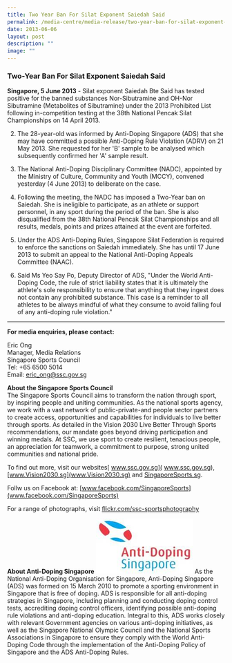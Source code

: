 ```yaml
---
title: Two Year Ban For Silat Exponent Saiedah Said
permalink: /media-centre/media-release/two-year-ban-for-silat-exponent-saiedah-said/
date: 2013-06-06
layout: post
description: ""
image: ""
---
```

### **Two-Year Ban For Silat Exponent Saiedah Said**

**Singapore, 5 June 2013** - Silat exponent Saiedah Bte Said has tested positive for the banned substances Nor-Sibutramine and OH-Nor Sibutramine (Metabolites of Sibutramine) under the 2013 Prohibited List following in-competition testing at the 38th National Pencak Silat Championships on 14 April 2013.

2. The 28-year-old was informed by Anti-Doping Singapore (ADS) that she may have committed a possible Anti-Doping Rule Violation (ADRV) on 21 May 2013. She requested for her 'B' sample to be analysed which subsequently confirmed her 'A' sample result.

3. The National Anti-Doping Disciplinary Committee (NADC), appointed by the Ministry of Culture, Community and Youth (MCCY), convened yesterday (4 June 2013) to deliberate on the case.

4. Following the meeting, the NADC has imposed a Two-Year ban on Saiedah. She is ineligible to participate, as an athlete or support personnel, in any sport during the period of the ban. She is also disqualified from the 38th National Pencak Silat Championships and all results, medals, points and prizes attained at the event are forfeited.

5. Under the ADS Anti-Doping Rules, Singapore Silat Federation is required to enforce the sanctions on Saiedah immediately. She has until 17 June 2013 to submit an appeal to the National Anti-Doping Appeals Committee (NAAC).

6. Said Ms Yeo Say Po, Deputy Director of ADS, "Under the World Anti-Doping Code, the rule of strict liability states that it is ultimately the athlete's sole responsibility to ensure that anything that they ingest does not contain any prohibited substance. This case is a reminder to all athletes to be always mindful of what they consume to avoid falling foul of any anti-doping rule violation."

---

**For media enquiries, please contact:**

Eric Ong
<br>Manager, Media Relations
<br>Singapore Sports Council
<br>Tel: +65 6500 5014
<br>Email: [eric_ong@ssc.gov.sg](eric_ong@ssc.gov.sg)

**About the Singapore Sports Council**
<br>
The Singapore Sports Council aims to transform the nation through sport, by inspiring people and uniting communities. As the national sports agency, we work with a vast network of public-private-and people sector partners to create access, opportunities and capabilities for individuals to live better through sports. As detailed in the Vision 2030 Live Better Through Sports recommendations, our mandate goes beyond driving participation and winning medals. At SSC, we use sport to create resilient, tenacious people, an appreciation for teamwork, a commitment to purpose, strong united communities and national pride.

To find out more, visit our websites[ www.ssc.gov.sg]( www.ssc.gov.sg), [www.Vision2030.sg](www.Vision2030.sg) and [SingaporeSports.sg](SingaporeSports.sg).

Follw us on Facebook at: [www.facebook.com/SingaporeSports](www.facebook.com/SingaporeSports)

For a range of photographs, visit [flickr.com/ssc-sportsphotography](flickr.com/ssc-sportsphotography)

**About Anti-Doping Singapore**
![](/images/Media%20Centre/Media%20Release/2013/June/ADS.jpeg)
As the National Anti-Doping Organisation for Singapore, Anti-Doping Singapore (ADS) was formed on 15 March 2010 to promote a sporting environment in Singapore that is free of doping. ADS is responsible for all anti-doping strategies in Singapore, including planning and conducting doping control tests, accrediting doping control officers, identifying possible anti-doping rule violations and anti-doping education. Integral to this, ADS works closely with relevant Government agencies on various anti-doping initiatives, as well as the Singapore National Olympic Council and the National Sports Associations in Singapore to ensure they comply with the World Anti- Doping Code through the implementation of the Anti-Doping Policy of Singapore and the ADS Anti-Doping Rules.